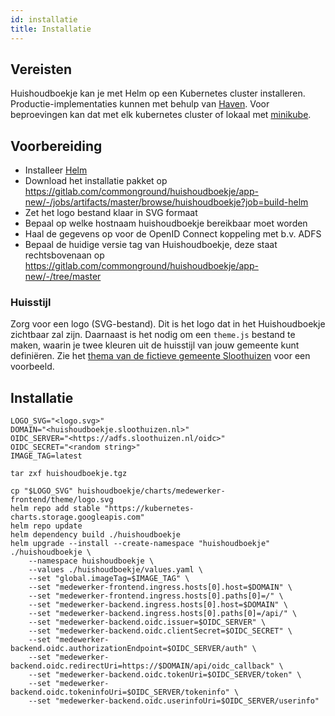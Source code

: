 ```yaml
---
id: installatie
title: Installatie
---
```


## Vereisten
Huishoudboekje kan je met Helm op een Kubernetes cluster installeren.
Productie-implementaties kunnen met behulp van [Haven](https://haven.commonground.nl).
Voor beproevingen kan dat met elk kubernetes cluster of lokaal met [minikube](./local-development).

## Voorbereiding
- Installeer [Helm](https://helm.sh/)
- Download het installatie pakket op https://gitlab.com/commonground/huishoudboekje/app-new/-/jobs/artifacts/master/browse/huishoudboekje?job=build-helm
- Zet het logo bestand klaar in SVG formaat
- Bepaal op welke hostnaam huishoudboekje bereikbaar moet worden
- Haal de gegevens op voor de OpenID Connect koppeling met b.v. ADFS
- Bepaal de huidige versie tag van Huishoudboekje, deze staat rechtsbovenaan op https://gitlab.com/commonground/huishoudboekje/app-new/-/tree/master

### Huisstijl
Zorg voor een logo (SVG-bestand). Dit is het logo dat in het Huishoudboekje zichtbaar zal zijn. 
Daarnaast is het nodig om een `theme.js` bestand te maken, waarin je twee kleuren uit de huisstijl van jouw gemeente kunt 
definiëren. Zie het [thema van de fictieve gemeente Sloothuizen](../frontend/theme/sloothuizen/theme.js) voor een voorbeeld.

## Installatie
```shell script
LOGO_SVG="<logo.svg>"
DOMAIN="<huishoudboekje.sloothuizen.nl>"
OIDC_SERVER="<https://adfs.sloothuizen.nl/oidc>"
OIDC_SECRET="<random string>"
IMAGE_TAG=latest

tar zxf huishoudboekje.tgz
 
cp "$LOGO_SVG" huishoudboekje/charts/medewerker-frontend/theme/logo.svg
helm repo add stable "https://kubernetes-charts.storage.googleapis.com"
helm repo update
helm dependency build ./huishoudboekje
helm upgrade --install --create-namespace "huishoudboekje" ./huishoudboekje \
    --namespace huishoudboekje \
    --values ./huishoudboekje/values.yaml \
    --set "global.imageTag=$IMAGE_TAG" \
    --set "medewerker-frontend.ingress.hosts[0].host=$DOMAIN" \
    --set "medewerker-frontend.ingress.hosts[0].paths[0]=/" \
    --set "medewerker-backend.ingress.hosts[0].host=$DOMAIN" \
    --set "medewerker-backend.ingress.hosts[0].paths[0]=/api/" \
    --set "medewerker-backend.oidc.issuer=$OIDC_SERVER" \
    --set "medewerker-backend.oidc.clientSecret=$OIDC_SECRET" \
    --set "medewerker-backend.oidc.authorizationEndpoint=$OIDC_SERVER/auth" \
    --set "medewerker-backend.oidc.redirectUri=https://$DOMAIN/api/oidc_callback" \
    --set "medewerker-backend.oidc.tokenUri=$OIDC_SERVER/token" \
    --set "medewerker-backend.oidc.tokeninfoUri=$OIDC_SERVER/tokeninfo" \
    --set "medewerker-backend.oidc.userinfoUri=$OIDC_SERVER/userinfo"

```
